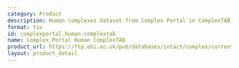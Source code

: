 ```yaml
---
category: Product
description: Human complexes dataset from Complex Portal in ComplexTAB format
format: tsv
id: complexportal.human.complextab
name: Complex Portal Human ComplexTAB
product_url: https://ftp.ebi.ac.uk/pub/databases/intact/complex/current/complextab/homo_sapiens.tsv
layout: product_detail
---
```

